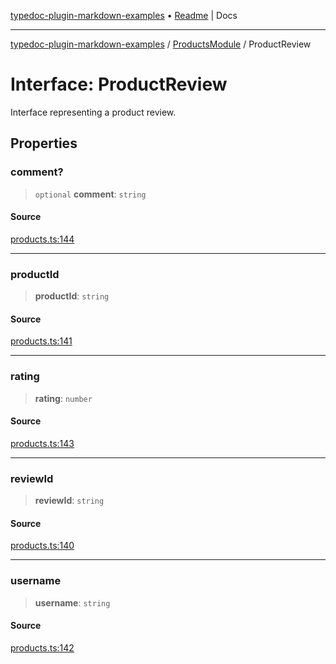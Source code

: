 [typedoc-plugin-markdown-examples](../../README.md) • [Readme](../../README.md) \| Docs

***

[typedoc-plugin-markdown-examples](../../modules.md) / [ProductsModule](../README.md) / ProductReview

# Interface: ProductReview

Interface representing a product review.

## Properties

### comment?

> `optional` **comment**: `string`

#### Source

[products.ts:144](https://github.com/tgreyuk/typedoc-plugin-markdown-examples/blob/f6ee18b4865e847a5ae81e3c3d7c2ce83ab384d7/examples/src/products.ts#L144)

***

### productId

> **productId**: `string`

#### Source

[products.ts:141](https://github.com/tgreyuk/typedoc-plugin-markdown-examples/blob/f6ee18b4865e847a5ae81e3c3d7c2ce83ab384d7/examples/src/products.ts#L141)

***

### rating

> **rating**: `number`

#### Source

[products.ts:143](https://github.com/tgreyuk/typedoc-plugin-markdown-examples/blob/f6ee18b4865e847a5ae81e3c3d7c2ce83ab384d7/examples/src/products.ts#L143)

***

### reviewId

> **reviewId**: `string`

#### Source

[products.ts:140](https://github.com/tgreyuk/typedoc-plugin-markdown-examples/blob/f6ee18b4865e847a5ae81e3c3d7c2ce83ab384d7/examples/src/products.ts#L140)

***

### username

> **username**: `string`

#### Source

[products.ts:142](https://github.com/tgreyuk/typedoc-plugin-markdown-examples/blob/f6ee18b4865e847a5ae81e3c3d7c2ce83ab384d7/examples/src/products.ts#L142)

